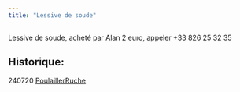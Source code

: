 ```yaml
---
title: "Lessive de soude"
---
```


Lessive de soude, acheté par Alan 2 euro, appeler +33 826 25 32 35

## Historique:

240720 [PoulaillerRuche](notes/zones/PoulaillerRuche.md) 